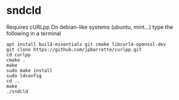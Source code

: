 # sndcld

Requires cURLpp
On debian-like systems (ubuntu, mint...) type the following in a terminal
````
apt install build-essentials git cmake libcurl4-openssl-dev
git clone https://github.com/jpbarrette/curlpp.git
cd curlpp
cmake .
make
sudo make install
sudo ldconfig
cd ..
make
./sndcld
````
